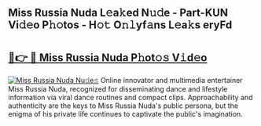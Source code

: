 ## Miss Russia Nuda L𝚎a𝚔ed N𝚞𝚍e - Part-KUN Vi𝚍𝚎o P𝚑𝚘tos - H𝚘𝚝 O𝚗𝚕yf𝚊ns L𝚎a𝚔s eryFd

# <h2><a href="http://kf9orf0.oniu.top/?m=Miss+Russia+Nuda">🔗👉 🔴 Miss Russia Nuda P𝚑ot𝚘𝚜 V𝚒d𝚎o</a></h2>

[![Miss Russia Nuda Nu𝚍e𝚜](https://i.imgur.com/0qMVB7G.gif)](http://kf9orf0.oniu.top/?m=Miss+Russia+Nuda)
Online innovator and multimedia entertainer Miss Russia Nuda, recognized for disseminating dance and lifestyle information via viral dance routines and compact clips. Approachability and authenticity are the keys to Miss Russia Nuda's public persona, but the enigma of his private life continues to captivate the public's imagination.  
